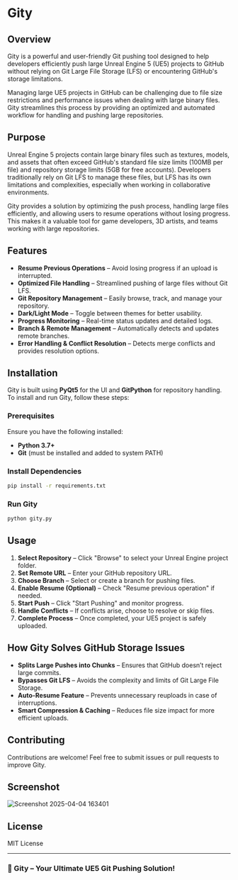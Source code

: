 # Gity

## Overview
Gity is a powerful and user-friendly Git pushing tool designed to help developers efficiently push large Unreal Engine 5 (UE5) projects to GitHub without relying on Git Large File Storage (LFS) or encountering GitHub's storage limitations.

Managing large UE5 projects in GitHub can be challenging due to file size restrictions and performance issues when dealing with large binary files. Gity streamlines this process by providing an optimized and automated workflow for handling and pushing large repositories.

## Purpose
Unreal Engine 5 projects contain large binary files such as textures, models, and assets that often exceed GitHub's standard file size limits (100MB per file) and repository storage limits (5GB for free accounts). Developers traditionally rely on Git LFS to manage these files, but LFS has its own limitations and complexities, especially when working in collaborative environments.

Gity provides a solution by optimizing the push process, handling large files efficiently, and allowing users to resume operations without losing progress. This makes it a valuable tool for game developers, 3D artists, and teams working with large repositories.

## Features
- **Resume Previous Operations** – Avoid losing progress if an upload is interrupted.
- **Optimized File Handling** – Streamlined pushing of large files without Git LFS.
- **Git Repository Management** – Easily browse, track, and manage your repository.
- **Dark/Light Mode** – Toggle between themes for better usability.
- **Progress Monitoring** – Real-time status updates and detailed logs.
- **Branch & Remote Management** – Automatically detects and updates remote branches.
- **Error Handling & Conflict Resolution** – Detects merge conflicts and provides resolution options.

## Installation
Gity is built using **PyQt5** for the UI and **GitPython** for repository handling. To install and run Gity, follow these steps:

### Prerequisites
Ensure you have the following installed:
- **Python 3.7+**
- **Git** (must be installed and added to system PATH)

### Install Dependencies
```bash
pip install -r requirements.txt
```

### Run Gity
```bash
python gity.py
```

## Usage
1. **Select Repository** – Click "Browse" to select your Unreal Engine project folder.
2. **Set Remote URL** – Enter your GitHub repository URL.
3. **Choose Branch** – Select or create a branch for pushing files.
4. **Enable Resume (Optional)** – Check "Resume previous operation" if needed.
5. **Start Push** – Click "Start Pushing" and monitor progress.
6. **Handle Conflicts** – If conflicts arise, choose to resolve or skip files.
7. **Complete Process** – Once completed, your UE5 project is safely uploaded.

## How Gity Solves GitHub Storage Issues
- **Splits Large Pushes into Chunks** – Ensures that GitHub doesn’t reject large commits.
- **Bypasses Git LFS** – Avoids the complexity and limits of Git Large File Storage.
- **Auto-Resume Feature** – Prevents unnecessary reuploads in case of interruptions.
- **Smart Compression & Caching** – Reduces file size impact for more efficient uploads.

## Contributing
Contributions are welcome! Feel free to submit issues or pull requests to improve Gity.

## Screenshot
![Screenshot 2025-04-04 163401](https://github.com/user-attachments/assets/35b5ea4c-3cc6-4492-91e1-2e47df51b6b4)

## License
MIT License

---
### 🚀 Gity – Your Ultimate UE5 Git Pushing Solution!

